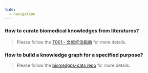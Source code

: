```yaml
---
hide:
  - navigation
---
```


### How to curate biomedical knowledges from literatures?

> Please follow the [T001 - 文献标注指南](/tutorials/T001-%E6%96%87%E7%8C%AE%E6%A0%87%E6%B3%A8/) for more details.

### How to build a knowledge graph for a specified purpose?

> Please follow the [biomedgps-data repo](https://github.com/yjcyxky/biomedgps-data) for more details.